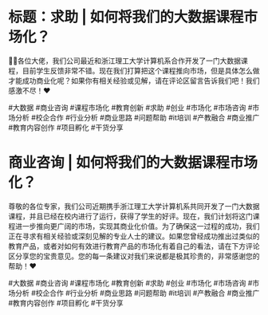 # 标题：求助 | 如何将我们的大数据课程市场化？

👩‍💻各位大佬，我们公司最近和浙江理工大学计算机系合作开发了一门大数据课程，目前学生反馈非常不错。现在我们打算把这个课程推向市场，但是具体怎么做才能成功商业化呢？如果你有相关经验或见解，请在评论区留言告诉我们吧！我们感激不尽！❤️

#大数据 #商业咨询 #课程市场化 #教育创新 #求助 #创业 #市场化 #市场咨询 #市场分析 #校企合作 #行业分析 #商业思路 #问题帮助 #it培训 #产教融合 #商业推广 #教育内容创作 #项目孵化 #干货分享

# 商业咨询 | 如何将我们的大数据课程市场化？
尊敬的各位专家，我们公司近期携手浙江理工大学计算机系共同开发了一门大数据课程，并且已经在校内进行了运行，获得了学生的好评。现在，我们计划将这门课程进一步推向更广阔的市场，实现其商业化价值。为了确保这一过程的成功，我们正在寻求有相关经验或深刻见解的专业人士的建议。如果您曾经成功推出过类似的教育产品，或者对如何有效进行教育产品的市场化有着自己的看法，请在下方评论区分享您的宝贵意见。您的每一条建议对我们来说都是极其珍贵的，非常感谢您的帮助！❤️

#大数据 #商业咨询 #课程市场化 #教育创新 #求助 #创业 #市场化 #市场咨询 #市场分析 #校企合作 #行业分析 #商业思路 #问题帮助 #it培训 #产教融合 #商业推广 #教育内容创作 #项目孵化 #干货分享

